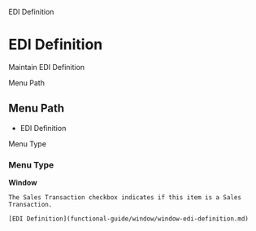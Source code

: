 
EDI Definition
# EDI Definition


Maintain EDI Definition

Menu Path
## Menu Path



- EDI Definition

Menu Type
### Menu Type

**Window**

```
The Sales Transaction checkbox indicates if this item is a Sales Transaction.
```

```
[EDI Definition](functional-guide/window/window-edi-definition.md)
```